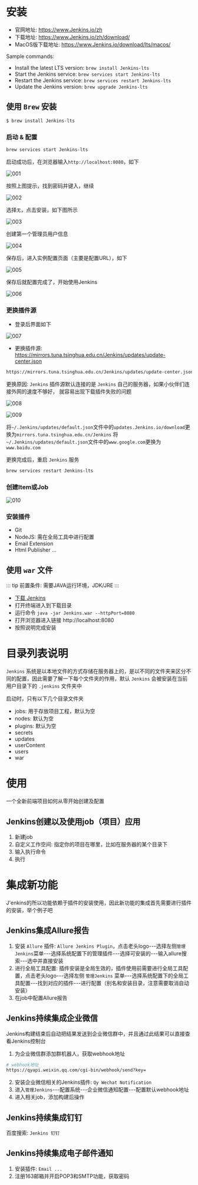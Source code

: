 # 安装

- 官网地址: https://www.Jenkins.io/zh
- 下载地址: https://www.Jenkins.io/zh/download/
- MacOS版下载地址: https://www.Jenkins.io/download/lts/macos/

Sample commands:
- Install the latest LTS version: `brew install Jenkins-lts`
- Start the Jenkins service: `brew services start Jenkins-lts`
- Restart the Jenkins service: `brew services restart Jenkins-lts`
- Update the Jenkins version: `brew upgrade Jenkins-lts`

## 使用 `Brew` 安装

```bash
$ brew install Jenkins-lts

```

### 启动 & 配置

```bash
brew services start Jenkins-lts

```

启动成功后，在浏览器输入`http://localhost:8080`，如下

![001](./pics/Jenkins//001.png)

按照上图提示，找到密码并键入，继续

![002](./pics/Jenkins//002.png)

选择`无`，点击安装，如下图所示

![003](./pics/Jenkins//003.png)

创建第一个管理员用户信息

![004](./pics/Jenkins//004.png)

保存后，进入实例配置页面（主要是配置URL），如下

![005](./pics/Jenkins//005.png)

保存后就配置完成了，开始使用Jenkins

![006](./pics/Jenkins//006.png)

### 更换插件源

- 登录后界面如下

![007](./pics/Jenkins//007.png)

- 更换插件源: https://mirrors.tuna.tsinghua.edu.cn/Jenkins/updates/update-center.json

```bash
https://mirrors.tuna.tsinghua.edu.cn/Jenkins/updates/update-center.json
```

更换原因: `Jenkins` 插件源默认连接的是 `Jenkins` 自己的服务器，如果小伙伴们连接外网的速度不够好， 就容易出现下载插件失败的问题

![008](./pics/Jenkins//008.png)

![009](./pics/Jenkins//009.png)

将`~/.Jenkins/updates/default.json`文件中的`updates.Jenkins.io/download`更换为`mirrors.tuna.tsinghua.edu.cn/Jenkins`
将`~/.Jenkins/updates/default.json`文件中的`www.google.com`更换为`www.baidu.com`

更换完成后，重启 `Jenkins` 服务

```bash
brew services restart Jenkins-lts

```

### 创建Item或Job

![010](./pics/Jenkins//010.png)


### 安装插件

- Git
- NodeJS: 需在全局工具中进行配置
- Email Extension
- Html Publisher
...

## 使用 `war` 文件

::: tip
前置条件: 需要JAVA运行环境，JDK/JRE
:::

- [下载 Jenkins](http://mirrors.Jenkins.io/war-stable/latest/Jenkins.war)
- 打开终端进入到下载目录
- 运行命令 `java -jar Jenkins.war --httpPort=8080`
- 打开浏览器进入链接 http://localhost:8080
- 按照说明完成安装

# 目录列表说明

`Jenkins` 系统是以本地文件的方式存储在服务器上的，是以不同的文件夹来区分不同的配置，因此需要了解一下每个文件夹的作用，默认 `Jenkins` 会被安装在当前用户目录下的 `.jenkins` 文件夹中

启动时，只有以下几个目录文件夹

- jobs: 用于存放项目工程，默认为空
- nodes: 默认为空
- plugins: 默认为空
- secrets
- updates
- userContent
- users
- war


# 使用

一个全新前端项目如何从零开始创建及配置

## Jenkins创建以及使用job（项目）应用

1. 新建job
2. 自定义工作空间: 指定你的项目在哪里，比如在服务器的某个目录下
3. 输入执行命令
4. 执行

# 集成新功能

J'enkins的所以功能依赖于插件的安装使用，因此新功能的集成首先需要进行插件的安装，举个例子吧

## Jenkins集成Allure报告

1. 安装 `Allure` 插件: `Allure Jenkins Plugin`，点击老头logo---选择左侧`管理Jenkins`菜单---选择系统配置下的管理插件---选择可安装的---输入allure搜索---选中并直接安装
2. 进行全局工具配置: 插件安装是全局生效的，插件使用前需要进行全局工具配置，点击老头logo---选择左侧 `管理Jenkins` 菜单---选择系统配置下的全局工具配置---找到对应的插件---进行配置（别名和安装目录，注意需要取消自动安装）
3. 在job中配置Allure报告

## Jenkins持续集成企业微信

Jenkins构建结束后自动把结果发送到企业微信群中，并且通过此结果可以直接查看Jenkins控制台

1. 为企业微信群添加群机器人，获取webhook地址

```bash
# webhook地址
https://qyapi.weixin.qq.com/cgi-bin/webhook/send?key=
```

2. 安装企业微信相关的Jenkins插件: `Qy Wechat Notification`
3. 进入`管理Jenkins`---配置系统---企业微信通知配置---配置默认webhook地址
4. 进入相关job，添加构建后操作

## Jenkins持续集成钉钉

百度搜索: `Jenkins 钉钉`

## Jenkins持续集成电子邮件通知

1. 安装插件: `Email ...`
2. 注册163邮箱并开启POP3和SMTP功能，获取密码
